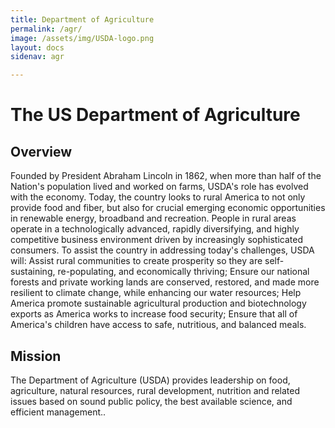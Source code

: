 ```yaml
---
title: Department of Agriculture
permalink: /agr/
image: /assets/img/USDA-logo.png
layout: docs
sidenav: agr

---
```


# The US Department of Agriculture 

## Overview

Founded by President Abraham Lincoln in 1862, when more than half of the Nation's population lived and worked on farms, USDA's role has evolved with the economy.  Today, the country looks to rural America to not only provide food and fiber, but also for crucial emerging economic opportunities in renewable energy, broadband and recreation.  People in rural areas operate in a technologically advanced, rapidly diversifying, and highly competitive business environment driven by increasingly sophisticated consumers.  To assist the country in addressing today's challenges, USDA will: Assist rural communities to create prosperity so they are self-sustaining, re-populating, and economically thriving; Ensure our national forests and private working lands are conserved, restored, and made more resilient to climate change, while enhancing our water resources; Help America promote sustainable agricultural production and biotechnology exports as America works to increase food security; Ensure that all of America's children have access to safe, nutritious, and balanced meals.

## Mission

The Department of Agriculture (USDA) provides leadership on food, agriculture, natural resources, rural development, nutrition and related issues based on sound public policy, the best available science, and efficient management..
